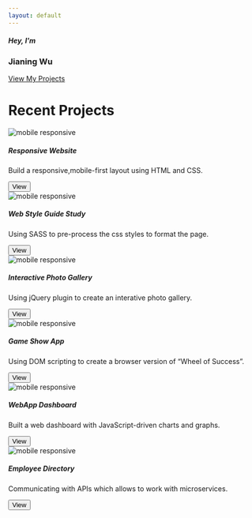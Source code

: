 ```yaml
---
layout: default
---
```


<!-- About -->
<div class="container-fluid" id="about">
    <div class="container text-center  my-auto vertical-center">
        <div id="aboutme">
            <h5 class="hello">Hey, I'm</h5>
            <h3 class="name">Jianing Wu</h3>
            <a class="btn btn-outline-light" href="/projects">View My Projects</a>
        </div>
    </div>
</div>

<!-- Recent Projects -->
<div class="container-fluid" id="projects">
    <h1 class="display-6 text-center py-5">Recent Projects</h1>
    <div class="container">
        <div class="row">
            <div class="col-md-6 text-center col-lg-4">
                <img class="card-img-top" src="../assets/images/projectsUI-01.jpg" alt="mobile responsive">
                <div class="card-body">
                    <h5 class="card-title">Responsive Website</h5>
                    <p class="card-text">Build a responsive,mobile-first layout using HTML and CSS. </p>
                    <div class="card-footer bg-transparent border-0">
                        <button type="button" class="viewBtn btn btn-outline-dark" data-toggle="modal"
                            data-target="#projectsModal">
                            View
                        </button>
                    </div>
                </div>
            </div>
            <div class="col-md-6 text-center col-lg-4">
                <img class="card-img-top" src="../assets/images/projectsUI-02.jpg" alt="mobile responsive">
                <div class="card-body">
                    <h5 class="card-title">Web Style Guide Study</h5>
                    <p class="card-text">Using SASS to pre-process the css styles to format the page.</p>
                    <div class="card-footer bg-transparent border-0">
                        <button type="button" class="viewBtn btn btn-outline-dark" data-toggle="modal"
                            data-target="#projectsModal">
                            View
                        </button>
                        <!-- <a href="https://jiwu6498.github.io/Techdegree-Project4/" class="btn btn-outline-dark"
                                    target="_blank">View</a> -->
                    </div>
                </div>
            </div>
            <div class="col-md-6 text-center col-lg-4">
                <img class="card-img-top" src="../assets/images/projectsUI-03.jpg" alt="mobile responsive">
                <div class="card-body">
                    <h5 class="card-title">Interactive Photo Gallery</h5>
                    <p class="card-text">Using jQuery plugin to create an interative photo gallery.</p>
                    <div class="card-footer bg-transparent border-0">
                        <button type="button" class="viewBtn btn btn-outline-dark" data-toggle="modal"
                            data-target="#projectsModal">
                            View
                        </button>
                        <!-- <a href="https://jiwu6498.github.io/Techdegree-Project5/" class="btn btn-outline-dark"
                                    target="_blank">View</a> -->
                    </div>
                </div>
            </div>
            <div class="col-md-6  text-center col-lg-4">
                <img class="card-img-top" src="../assets/images/projectsUI-04.jpg" alt="mobile responsive">
                <div class="card-body">
                    <h5 class="card-title">Game Show App</h5>
                    <p class="card-text">Using DOM scripting to create a browser version of “Wheel of Success”.
                    </p>
                    <div class="card-footer bg-transparent border-0">
                        <!-- <a href="https://jiwu6498.github.io/Techdegree-Project6/" class="btn btn-outline-dark"
                                    target="_blank">View</a> -->
                        <button type="button" class="viewBtn btn btn-outline-dark" data-toggle="modal"
                            data-target="#projectsModal">
                            View
                        </button>
                    </div>
                </div>
            </div>
            <div class="col-md-6 text-center col-lg-4">
                <img class="card-img-top" src="../assets/images/projectsUI-05.jpg" alt="mobile responsive">
                <div class="card-body">
                    <h5 class="card-title">WebApp Dashboard</h5>
                    <p class="card-text">Built a web dashboard with JavaScript-driven charts and graphs.</p>
                    <div class="card-footer bg-transparent border-0">
                        <!-- <a href="https://jiwu6498.github.io/Techdegree-Project7/" class="btn btn-outline-dark "
                                    target="_blank">View</a> -->
                        <button type="button" class="viewBtn btn btn-outline-dark" data-toggle="modal"
                            data-target="#projectsModal">
                            View
                        </button>
                    </div>
                </div>
            </div>
            <div class="col-md-6 text-center col-lg-4">
                <img class="card-img-top" src="../assets/images/projectsUI-06.jpg" alt="mobile responsive">
                <div class="card-body">
                    <h5 class="card-title">Employee Directory</h5>
                    <p class="card-text">Communicating with APIs which allows to work with microservices.</p>
                    <div class="card-footer bg-transparent border-0">
                        <!-- <a href="https://jiwu6498.github.io/Techdegree-Project8/" class="btn btn-outline-dark"
                                    target="_blank">View</a> -->
                        <button type="button" class="viewBtn btn btn-outline-dark" data-toggle="modal"
                            data-target="#projectsModal">
                            View
                        </button>
                    </div>
                </div>
            </div>
        </div>
    </div>
</div><!-- /projects-->

<!--Projects Modal -->
<div id="modalContainer">
    <div class="modal fade" id="projectsModal" data-backdrop="static" tabindex="-1" role="dialog"
        aria-hidden="true">
    </div>
</div>

